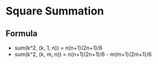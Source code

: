 # Square Summation

## Formula

- sum(k^2, (k, 1, n)) = n(n+1)(2n+1)/6
- sum(k^2, (k, m, n)) = n(n+1)(2n+1)/6 - m(m+1)(2m+1)/6